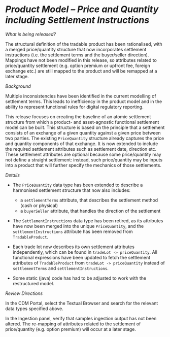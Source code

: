 # *Product Model – Price and Quantity including Settlement Instructions*

_What is being released?_

The structural definition of the tradable product has been rationalised, with a merged price/quantity structure that now incorporates settlement instructions (i.e. the settlement terms and the buyer/seller direction). Mappings have not been modified in this release, so attributes related to price/quantity settlement (e.g. option premium or upfront fee, foreign exchange etc.) are still mapped to the product and will be remapped at a later stage.

_Background_

Multiple inconsistencies have been identified in the current modelling of settlement terms. This leads to inefficiency in the product model and in the ability to represent functional rules for digital regulatory reporting.

This release focuses on creating the baseline of an atomic settlement structure from which a product- and asset-agnostic functional settlement model can be built. This structure is based on the principle that a settlement consists of an exchange of a given quantity against a given price between two parties. The existing `PriceQuantity` structure already captures the price and quantity components of that exchange. It is now extended to include the required settlement attributes such as settlement date, direction etc. These settlement attributes are optional because some price/quantity may not define a straight settlement: instead, such price/quantity may be inputs into a product that will further specify the mechanics of those settlements.

_Details_

- The `PriceQuantity` data type has been extended to describe a harmonised settlement structure that now also includes:

  - a `settlementTerms` attribute, that describes the settlement method (cash or physical)
  - a `buyerSeller` attribute, that handles the direction of the settlement

- The `SettlementInstructions` data type has been retired, as its attributes have now been merged into the unique `PriceQuantity`, and the `settlementInstructions` attribute has been removed from `TradableProduct`.
- Each trade lot now describes its own settlement attributes independently, which can be found in `tradeLot -> priceQuantity`. All functional expressions have been updated to fetch the settlement attributes of `TradableProduct` from `tradeLot -> priceQuantity` instead of `settlementTerms` and `settlementInstructions`.
- Some static (java) code has had to be adjusted to work with the restructured model.

_Review Directions_

In the CDM Portal, select the Textual Browser and search for the relevant data types specified above.

In the Ingestion panel, verify that samples ingestion output has not been altered. The re-mapping of attributes related to the settlement of price/quantity (e.g. option premium) will occur at a later stage.
